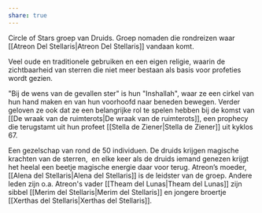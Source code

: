 ```yaml
---
share: true
---
```

Circle of Stars groep van Druids. Groep nomaden die rondreizen waar [[Atreon Del Stellaris|Atreon Del Stellaris]] vandaan komt.

Veel oude en traditionele gebruiken en een eigen religie, waarin de zichtbaarheid van sterren die niet meer bestaan als basis voor profeties wordt gezien.

"Bij de wens van de gevallen ster" is hun "Inshallah", waar ze een cirkel van hun hand maken en van hun voorhoofd naar beneden bewegen. Verder geloven ze ook dat ze een belangrijke rol te spelen hebben bij de komst van [[De wraak van de ruimterots|De wraak van de ruimterots]], een prophecy die terugstamt uit hun profeet [[Stella de Ziener|Stella de Ziener]] uit kyklos 67.

Een gezelschap van rond de 50 individuen. De druids krijgen magische krachten van de sterren,  en elke keer als de druids iemand genezen krijgt het heelal een beetje magische energie daar voor terug. Atreon’s moeder, [[Alena del Stellaris|Alena del Stellaris]] is de leidster van de groep. Andere leden zijn o.a. Atreon's vader [[Theam del Lunas|Theam del Lunas]] zijn sibbel [[Merim del Stellaris|Merim del Stellaris]] en jongere broertje [[Xerthas del Stellaris|Xerthas del Stellaris]].